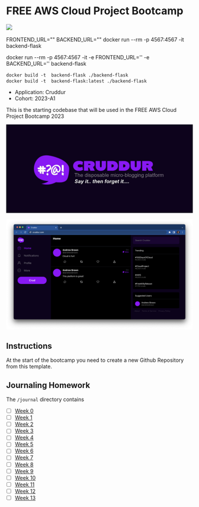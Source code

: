 # FREE AWS Cloud Project Bootcamp
![](https://codebuild.eu-west-3.amazonaws.com/badges?uuid=eyJlbmNyeXB0ZWREYXRhIjoiTU9WV2k3Rkc1SjlwSHBhdndlbmttdVh4U3MxTEVQcGNNM2tPUU5LRHVBVllKMFQ2a0I0RVlhWTUwT05vZldUa25XSWZMT0MwWGdFeDhyS3REQTdzeVVZPSIsIml2UGFyYW1ldGVyU3BlYyI6IkZSZnRtemFJdmpOUkpIY2MiLCJtYXRlcmlhbFNldFNlcmlhbCI6MX0%3D&branch=main)

FRONTEND_URL="" BACKEND_URL="" docker run --rm -p 4567:4567 -it backend-flask

docker run --rm -p 4567:4567 -it -e FRONTEND_URL='' -e BACKEND_URL='' backend-flask

```
docker build -t  backend-flask ./backend-flask
docker build -t  backend-flask:latest ./backend-flask
```

- Application: Cruddur
- Cohort: 2023-A1

This is the starting codebase that will be used in the FREE AWS Cloud Project Bootcamp 2023

![Cruddur Graphic](_docs/assets/cruddur-banner.jpg)

![Cruddur Screenshot](_docs/assets/cruddur-screenshot.png)

## Instructions

At the start of the bootcamp you need to create a new Github Repository from this template.

## Journaling Homework

The `/journal` directory contains

- [ ] [Week 0](journal/week0.md)
- [ ] [Week 1](journal/week1.md)
- [ ] [Week 2](journal/week2.md)
- [ ] [Week 3](journal/week3.md)
- [ ] [Week 4](journal/week4.md)
- [ ] [Week 5](journal/week5.md)
- [ ] [Week 6](journal/week6.md)
- [ ] [Week 7](journal/week7.md)
- [ ] [Week 8](journal/week8.md)
- [ ] [Week 9](journal/week9.md)
- [ ] [Week 10](journal/week10.md)
- [ ] [Week 11](journal/week11.md)
- [ ] [Week 12](journal/week12.md)
- [ ] [Week 13](journal/week13.md)